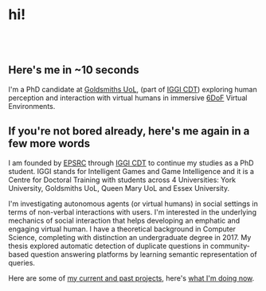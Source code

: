 # hi!
<br><br>
## Here's me in ~10 seconds
I'm a PhD candidate at [Goldsmiths UoL](https://www.gold.ac.uk/), (part of [IGGI CDT](http://www.iggi.org.uk/)) exploring human perception and interaction with virtual humans in immersive [6DoF](https://en.wikipedia.org/wiki/Six_degrees_of_freedom) Virtual Environments. 

## If you're not bored already, here's me again in a few more words
I  am founded by [EPSRC](https://epsrc.ukri.org/) through [IGGI CDT](http://www.iggi.org.uk/) to continue my studies as a PhD student. IGGI stands for Intelligent Games and Game Intelligence and it is a Centre for Doctoral Training with students across  4 Universities: York University, Goldsmiths UoL, Queen Mary UoL and Essex University.

I'm investigating autonomous agents (or virtual humans) in social settings in terms of non-verbal interactions with users.  I'm interested in the underlying mechanics of social interaction that helps developing an emphatic and engaging virtual human. I have a theoretical background in Computer Science, completing with distinction an undergraduate degree in 2017. My thesis explored automatic detection of duplicate questions in community-based question answering platforms by learning semantic representation of queries.

Here are some of [my current and past projects](./projects.html), here's [what I'm doing now](./now.html).
